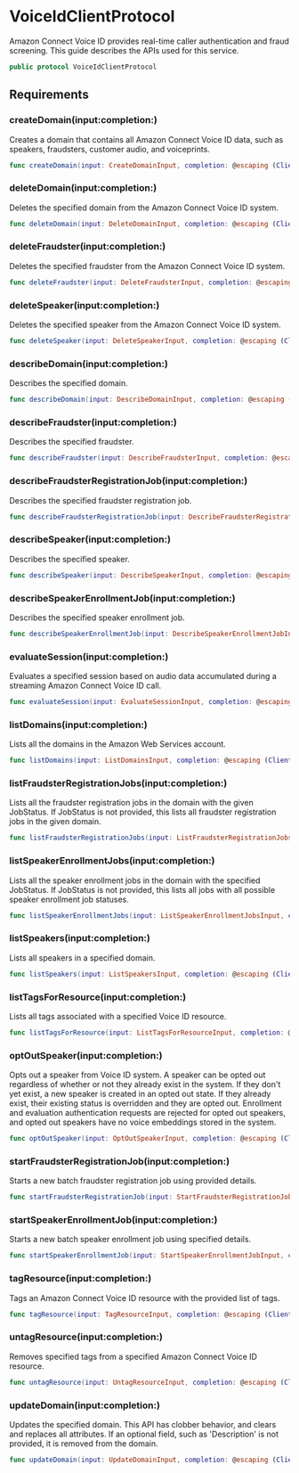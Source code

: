 # VoiceIdClientProtocol

Amazon Connect Voice ID provides real-time caller authentication and fraud screening. This guide
describes the APIs used for this service.

``` swift
public protocol VoiceIdClientProtocol 
```

## Requirements

### createDomain(input:​completion:​)

Creates a domain that contains all Amazon Connect Voice ID data, such as speakers, fraudsters, customer
audio, and voiceprints.

``` swift
func createDomain(input: CreateDomainInput, completion: @escaping (ClientRuntime.SdkResult<CreateDomainOutputResponse, CreateDomainOutputError>) -> Void)
```

### deleteDomain(input:​completion:​)

Deletes the specified domain from the Amazon Connect Voice ID system.

``` swift
func deleteDomain(input: DeleteDomainInput, completion: @escaping (ClientRuntime.SdkResult<DeleteDomainOutputResponse, DeleteDomainOutputError>) -> Void)
```

### deleteFraudster(input:​completion:​)

Deletes the specified fraudster from the Amazon Connect Voice ID system.

``` swift
func deleteFraudster(input: DeleteFraudsterInput, completion: @escaping (ClientRuntime.SdkResult<DeleteFraudsterOutputResponse, DeleteFraudsterOutputError>) -> Void)
```

### deleteSpeaker(input:​completion:​)

Deletes the specified speaker from the Amazon Connect Voice ID system.

``` swift
func deleteSpeaker(input: DeleteSpeakerInput, completion: @escaping (ClientRuntime.SdkResult<DeleteSpeakerOutputResponse, DeleteSpeakerOutputError>) -> Void)
```

### describeDomain(input:​completion:​)

Describes the specified domain.

``` swift
func describeDomain(input: DescribeDomainInput, completion: @escaping (ClientRuntime.SdkResult<DescribeDomainOutputResponse, DescribeDomainOutputError>) -> Void)
```

### describeFraudster(input:​completion:​)

Describes the specified fraudster.

``` swift
func describeFraudster(input: DescribeFraudsterInput, completion: @escaping (ClientRuntime.SdkResult<DescribeFraudsterOutputResponse, DescribeFraudsterOutputError>) -> Void)
```

### describeFraudsterRegistrationJob(input:​completion:​)

Describes the specified fraudster registration job.

``` swift
func describeFraudsterRegistrationJob(input: DescribeFraudsterRegistrationJobInput, completion: @escaping (ClientRuntime.SdkResult<DescribeFraudsterRegistrationJobOutputResponse, DescribeFraudsterRegistrationJobOutputError>) -> Void)
```

### describeSpeaker(input:​completion:​)

Describes the specified speaker.

``` swift
func describeSpeaker(input: DescribeSpeakerInput, completion: @escaping (ClientRuntime.SdkResult<DescribeSpeakerOutputResponse, DescribeSpeakerOutputError>) -> Void)
```

### describeSpeakerEnrollmentJob(input:​completion:​)

Describes the specified speaker enrollment job.

``` swift
func describeSpeakerEnrollmentJob(input: DescribeSpeakerEnrollmentJobInput, completion: @escaping (ClientRuntime.SdkResult<DescribeSpeakerEnrollmentJobOutputResponse, DescribeSpeakerEnrollmentJobOutputError>) -> Void)
```

### evaluateSession(input:​completion:​)

Evaluates a specified session based on audio data accumulated during a streaming Amazon Connect Voice
ID call.

``` swift
func evaluateSession(input: EvaluateSessionInput, completion: @escaping (ClientRuntime.SdkResult<EvaluateSessionOutputResponse, EvaluateSessionOutputError>) -> Void)
```

### listDomains(input:​completion:​)

Lists all the domains in the Amazon Web Services account.

``` swift
func listDomains(input: ListDomainsInput, completion: @escaping (ClientRuntime.SdkResult<ListDomainsOutputResponse, ListDomainsOutputError>) -> Void)
```

### listFraudsterRegistrationJobs(input:​completion:​)

Lists all the fraudster registration jobs in the domain with the given JobStatus.
If JobStatus is not provided, this lists all fraudster registration jobs in the given
domain.

``` swift
func listFraudsterRegistrationJobs(input: ListFraudsterRegistrationJobsInput, completion: @escaping (ClientRuntime.SdkResult<ListFraudsterRegistrationJobsOutputResponse, ListFraudsterRegistrationJobsOutputError>) -> Void)
```

### listSpeakerEnrollmentJobs(input:​completion:​)

Lists all the speaker enrollment jobs in the domain with the specified JobStatus. If
JobStatus is not provided, this lists all jobs with all possible speaker enrollment job
statuses.

``` swift
func listSpeakerEnrollmentJobs(input: ListSpeakerEnrollmentJobsInput, completion: @escaping (ClientRuntime.SdkResult<ListSpeakerEnrollmentJobsOutputResponse, ListSpeakerEnrollmentJobsOutputError>) -> Void)
```

### listSpeakers(input:​completion:​)

Lists all speakers in a specified domain.

``` swift
func listSpeakers(input: ListSpeakersInput, completion: @escaping (ClientRuntime.SdkResult<ListSpeakersOutputResponse, ListSpeakersOutputError>) -> Void)
```

### listTagsForResource(input:​completion:​)

Lists all tags associated with a specified Voice ID resource.

``` swift
func listTagsForResource(input: ListTagsForResourceInput, completion: @escaping (ClientRuntime.SdkResult<ListTagsForResourceOutputResponse, ListTagsForResourceOutputError>) -> Void)
```

### optOutSpeaker(input:​completion:​)

Opts out a speaker from Voice ID system. A speaker can be opted out regardless of whether or not they
already exist in the system. If they don't yet exist, a new speaker is created in an opted out state.
If they already exist, their existing status is overridden and they are opted out. Enrollment and
evaluation authentication requests are rejected for opted out speakers, and opted out speakers have
no voice embeddings stored in the system.

``` swift
func optOutSpeaker(input: OptOutSpeakerInput, completion: @escaping (ClientRuntime.SdkResult<OptOutSpeakerOutputResponse, OptOutSpeakerOutputError>) -> Void)
```

### startFraudsterRegistrationJob(input:​completion:​)

Starts a new batch fraudster registration job using provided details.

``` swift
func startFraudsterRegistrationJob(input: StartFraudsterRegistrationJobInput, completion: @escaping (ClientRuntime.SdkResult<StartFraudsterRegistrationJobOutputResponse, StartFraudsterRegistrationJobOutputError>) -> Void)
```

### startSpeakerEnrollmentJob(input:​completion:​)

Starts a new batch speaker enrollment job using specified details.

``` swift
func startSpeakerEnrollmentJob(input: StartSpeakerEnrollmentJobInput, completion: @escaping (ClientRuntime.SdkResult<StartSpeakerEnrollmentJobOutputResponse, StartSpeakerEnrollmentJobOutputError>) -> Void)
```

### tagResource(input:​completion:​)

Tags an Amazon Connect Voice ID resource with the provided list of tags.

``` swift
func tagResource(input: TagResourceInput, completion: @escaping (ClientRuntime.SdkResult<TagResourceOutputResponse, TagResourceOutputError>) -> Void)
```

### untagResource(input:​completion:​)

Removes specified tags from a specified Amazon Connect Voice ID resource.

``` swift
func untagResource(input: UntagResourceInput, completion: @escaping (ClientRuntime.SdkResult<UntagResourceOutputResponse, UntagResourceOutputError>) -> Void)
```

### updateDomain(input:​completion:​)

Updates the specified domain. This API has clobber behavior, and clears and replaces all attributes.
If an optional field, such as 'Description' is not provided, it is removed from the domain.

``` swift
func updateDomain(input: UpdateDomainInput, completion: @escaping (ClientRuntime.SdkResult<UpdateDomainOutputResponse, UpdateDomainOutputError>) -> Void)
```
